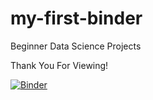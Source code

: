 # my-first-binder
Beginner Data Science Projects

Thank You For Viewing!

[![Binder](https://mybinder.org/badge_logo.svg)](https://mybinder.org/v2/gh/misfortuned-millionaires/my-first-binder/HEAD)
